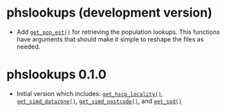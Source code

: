 # phslookups (development version)

- Add [`get_pop_est()`](https://public-health-scotland.github.io/phslookups/reference/get_pop_est.html) 
for retrieving the population lookups. This functions have arguments that should
make it simple to reshape the files as needed.

# phslookups 0.1.0

-   Initial version which includes: [`get_hscp_locality()`](https://public-health-scotland.github.io/phslookups/reference/get_hscp_locality.html), [`get_simd_datazone()`](https://public-health-scotland.github.io/phslookups/reference/get_simd_datazone.html), [`get_simd_postcode()`](https://public-health-scotland.github.io/phslookups/reference/get_simd_postcode.html), and [`get_spd()`](https://public-health-scotland.github.io/phslookups/reference/get_spd.html)
